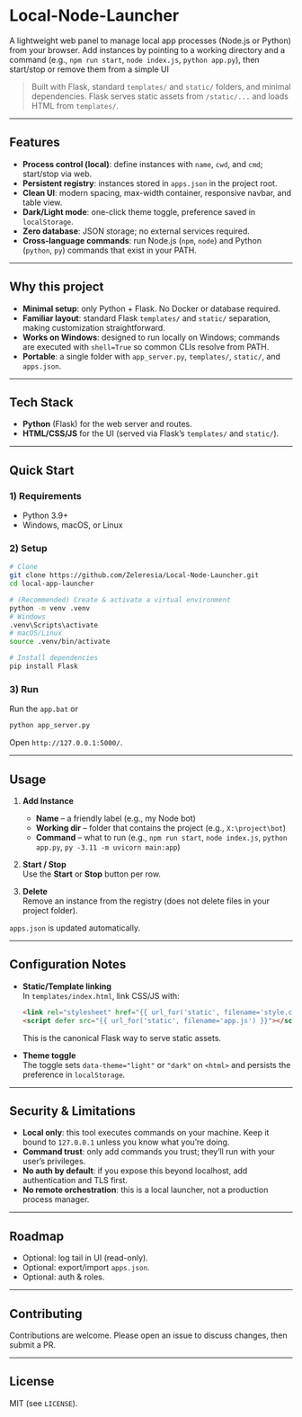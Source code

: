 # Local-Node-Launcher

A lightweight web panel to manage local app processes (Node.js or Python) from your browser. Add instances by pointing to a working directory and a command (e.g., `npm run start`, `node index.js`, `python app.py`), then start/stop or remove them from a simple UI

> Built with Flask, standard `templates/` and `static/` folders, and minimal dependencies. Flask serves static assets from `/static/...` and loads HTML from `templates/`.

---

## Features

- **Process control (local)**: define instances with `name`, `cwd`, and `cmd`; start/stop via web.
- **Persistent registry**: instances stored in `apps.json` in the project root.
- **Clean UI**: modern spacing, max-width container, responsive navbar, and table view.
- **Dark/Light mode**: one-click theme toggle, preference saved in `localStorage`.
- **Zero database**: JSON storage; no external services required.
- **Cross-language commands**: run Node.js (`npm`, `node`) and Python (`python`, `py`) commands that exist in your PATH.

---

## Why this project

- **Minimal setup**: only Python + Flask. No Docker or database required.
- **Familiar layout**: standard Flask `templates/` and `static/` separation, making customization straightforward.
- **Works on Windows**: designed to run locally on Windows; commands are executed with `shell=True` so common CLIs resolve from PATH.
- **Portable**: a single folder with `app_server.py`, `templates/`, `static/`, and `apps.json`.

---

## Tech Stack

- **Python** (Flask) for the web server and routes.
- **HTML/CSS/JS** for the UI (served via Flask’s `templates/` and `static/`).

---


## Quick Start

### 1) Requirements
- Python 3.9+  
- Windows, macOS, or Linux

### 2) Setup

```bash
# Clone
git clone https://github.com/Zeleresia/Local-Node-Launcher.git
cd local-app-launcher

# (Recommended) Create & activate a virtual environment
python -m venv .venv
# Windows
.venv\Scripts\activate
# macOS/Linux
source .venv/bin/activate

# Install dependencies
pip install Flask
```

### 3) Run
Run the `app.bat` or
```bash
python app_server.py
```

Open `http://127.0.0.1:5000/`.

---

## Usage

1. **Add Instance**  
   - **Name** – a friendly label (e.g., my Node bot)
   - **Working dir** – folder that contains the project (e.g., `X:\project\bot`)
   - **Command** – what to run (e.g., `npm run start`, `node index.js`, `python app.py`, `py -3.11 -m uvicorn main:app`)

2. **Start / Stop**  
   Use the **Start** or **Stop** button per row.

3. **Delete**  
   Remove an instance from the registry (does not delete files in your project folder).

`apps.json` is updated automatically.

---

## Configuration Notes

- **Static/Template linking**  
  In `templates/index.html`, link CSS/JS with:
  ```html
  <link rel="stylesheet" href="{{ url_for('static', filename='style.css') }}">
  <script defer src="{{ url_for('static', filename='app.js') }}"></script>
  ```
  This is the canonical Flask way to serve static assets.

- **Theme toggle**  
  The toggle sets `data-theme="light"` or `"dark"` on `<html>` and persists the preference in `localStorage`.

---

## Security & Limitations

- **Local only**: this tool executes commands on your machine. Keep it bound to `127.0.0.1` unless you know what you’re doing.
- **Command trust**: only add commands you trust; they’ll run with your user’s privileges.
- **No auth by default**: if you expose this beyond localhost, add authentication and TLS first.
- **No remote orchestration**: this is a local launcher, not a production process manager.

---

## Roadmap

- Optional: log tail in UI (read-only).
- Optional: export/import `apps.json`.
- Optional: auth & roles.

---

## Contributing

Contributions are welcome. Please open an issue to discuss changes, then submit a PR.

---

## License

MIT (see `LICENSE`).
